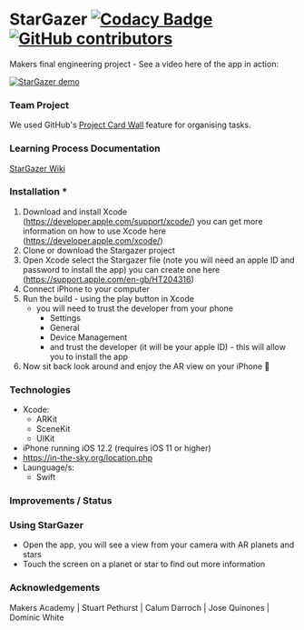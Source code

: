 # StarGazer [![Codacy Badge](https://api.codacy.com/project/badge/Grade/f325751f38b94a30bef75e07ac2bbca5)](https://app.codacy.com/app/CalumDarroch/stargazer?utm_source=github.com&utm_medium=referral&utm_content=jo-quin/stargazer&utm_campaign=Badge_Grade_Dashboard) [![GitHub contributors](https://img.shields.io/github/contributors/jo-quin/stargazer.svg)](https://github.com/jo-quin/stargazer/graphs/contributors)

Makers final engineering project - See a video here of the app in action:

[![StarGazer demo](https://img.youtube.com/vi/2mJJrip4emc/0.jpg)](https://www.youtube.com/watch?v=2mJJrip4emc)

### Team Project
We used GitHub's [Project Card Wall](https://github.com/jo-quin/stargazer/projects/1) feature for organising tasks.

### Learning Process Documentation
[StarGazer Wiki](https://github.com/jo-quin/stargazer.wiki.git)

### Installation *
1. Download and install Xcode (https://developer.apple.com/support/xcode/) you can get more information on how to use Xcode here (https://developer.apple.com/xcode/)
2. Clone or download the Stargazer project
3. Open Xcode select the Stargazer file (note you will need an apple ID and password to install the app) you can create one here (https://support.apple.com/en-gb/HT204316)
4. Connect iPhone to your computer
5. Run the build - using the play button in Xcode
   * you will need to trust the developer from your phone
     * Settings
     * General
     * Device Management
     * and trust the developer (it will be your apple ID) - this will allow you to install the app
6. Now sit back look around and enjoy the AR view on your iPhone :iphone:

### Technologies
* Xcode:
  * ARKit
  * SceneKit
  * UIKit
* iPhone running iOS 12.2 (requires iOS 11 or higher)
* https://in-the-sky.org/location.php
* Launguage/s:
  * Swift

### Improvements / Status



### Using StarGazer

* Open the app, you will see a view from your camera with AR planets and stars
* Touch the screen on a planet or star to find out more information

### Acknowledgements
Makers Academy | Stuart Pethurst | Calum Darroch | Jose Quinones | Dominic White
